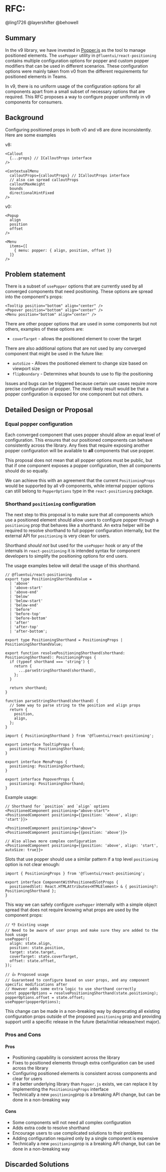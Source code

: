 # RFC:

@ling1726 @layershifter @behowell

## Summary

In the v9 library, we have invested in [Popper.js](https://popper.js.org/) as the tool to manage positioned elements.
The `usePopper` utility in `@fluentui/react-positioning` contains multiple configuration options for popper and custom
popper modifiers that can be used in different scenarios. These configuration options were mainly taken from v0 from
the different requirements for positioned elements in Teams.

In v9, there is no uniform usage of the configuration options for all components apart from a small subset of necessary
options that are required. This RFC proposes a way to configure popper uniformly in v9 components for consumers.

## Background

Configuring positioned props in both v0 and v8 are done inconsistently. Here are some examples

v8:

```tsx
<Callout
  {...props} // ICalloutProps interface
/>

<ContextualMenu
  calloutProps={calloutProps} // ICalloutProps interface
  // also can spread calloutProps
  calloutMaxHeight
  bounds
  directionalHintFixed
/>
```

v0:

```tsx
<Popup
  align
  position
  offset
/>

<Menu
  items={[
    { menu: popper: { align, position, offset }}
  ]}
/>
```

## Problem statement

There is a subset of `usePopper` options that are currently used by all converged components that need positioning.
These options are spread into the component's props:

```tsx
<Tooltip position="bottom" align="center" />
<Popover position="bottom" align="center" />
<Menu position="bottom" align="center" />
```

There are other popper options that are used in some components but not others, examples of these options are:

- `coverTarget` - allows the positioned element to cover the target

There are also additional options that are not used by any converged component that might be used in the future like:

- `autoSize` - Allows the positioned element to change size based on viewport size
- `flipBoundary` - Determines what bounds to use to flip the positioning

Issues and bugs can be triggered because certain use cases require more precise configuration of popper. The most likely
result would be that a popper configuration is exposed for one component but not others.

## Detailed Design or Proposal

### Equal popper configuration

Each converged component that uses popper should allow an equal level of configuration. This ensures that our positioned
components can behave consistently across the library. Any fixes that require exposing another popper configuration will
be available to **all** components that use popper.

This proposal does not mean that all popper options must be public, but that if one component exposes a popper configuration,
then all components should do so equally.

We can achieve this with an agreement that the current `PositioningProps` would be supported by all v9 components, while
internal popper options can still belong to `PopperOptions` type in the `react-positioning` package.

### Shorthand `positioning` configuration

The next step to this proposal is to make sure that all components which use a positioned element should allow users
to configure popper through a `positioning` prop that behaves like a shorthand. An extra helper will be required to resolve
shorthand to full popper configuration internally, but the external API for `positioning` is very clean for users.

Shorthand _should not_ but used for the `usePopper` hook or any of the internals in `react-positioning` it is intended
syntax for component developers to simplify the positioning options for end users.

The usage examples below will detail the usage of this shorthand.

```tsx
// @fluentui/react-positioning
export type PositioningShorthandValue =
  | 'above'
  | 'above-start'
  | 'above-end'
  | 'below'
  | 'below-start'
  | 'below-end'
  | 'before'
  | 'before-top'
  | 'before-bottom'
  | 'after'
  | 'after-top'
  | 'after-bottom';

export type PositioningShorthand = PositioningProps | PositioningShorthandValue;

export function resolvePositioningShorthand(shorthand: PositioningShorthand): PositioningProps {
  if (typeof shorthand === 'string') {
    return {
      ...parseStringShorthand(shorthand),
    };
  }

  return shorthand;
}

function parseStringShorthand(shorthand) {
  // Some way to parse string to the position and align props
  return {
    position,
    align,
  };
}
```

```tsx
import { PositioningShorthand } from '@fluentui/react-positioning';

export interface TooltipProps {
  positioning: PositioningShorthand;
}

export interface MenuProps {
  positioning: PositioningShorthand;
}

export interface PopoverProps {
  positioning: PositioningShorthand;
}
```

Example usage:

```tsx
// Shorthand for `position` and `align` options
<PositionedComponent positioning="above-start">
<PositionedComponent positioning={{position: 'above', align: 'start'}}>

<PositionedComponent positioning="above">
<PositionedComponent positioning={{position: 'above'}}>

// Also allows more complex configuration
<PositionedComponent positioning={{position: 'above', align: 'start', autoSize: true}}>
```

Slots that use popper should use a similar pattern if a top level `positioning` option is not clear enough:

```tsx
import { PositioningProps } from '@fluentui/react-positioning';

export interface ComponentWithPositionedSlotProps {
  positionedSlot: React.HTMLAttributes<HTMLElement> & { positioning?: PositioningShorthand };
}
```

This way we can safely configure `usePopper` internally with a simple object spread that does not require knowing what
props are used by the component props:

```tsx
// 👎 Existing usage
// Need to be aware of user props and make sure they are added to the hook usage
usePopper({
  align: state.align,
  position: state.position,
  target: state.target,
  coverTarget: state.coverTarget,
  offset: state.offset,
});

// 👍 Proposed usage
// Guaranteed to configure based on user props, and any component specific modifications after
// However adds some extra logic to use shorthand correctly
const popperOptions = resolvePositioningShorthand(state.positioning);
popperOptions.offset = state.offset;
usePopper(popperOptions);
```

This change can be made in a non-breaking way by deprecating all existing configuration props outside of the proposed
`positioning` prop and providing support until a specific release in the future (beta/initial release/next major).

### Pros and Cons

#### Pros

- Positioning capability is consistent across the library
- Fixes to positioned elements through extra configuration can be used across the library
- Configuring positioned elements is consistent across components and clear for users
- If a better underlying library than `Popper.js` exists, we can replace it by implementing the `PositioniningProps` interface
- Technically a new `positioning`prop is a breaking API change, but can be done in a non-breaking way

#### Cons

- Some components will not need all complex configuration
- Adds extra code to resolve shorthand
- Encourage users to use complicated solutions to their problems
- Adding configuration required only by a single component is expensive
- Technically a new `positioning`prop is a breaking API change, but can be done in a non-breaking way

## Discarded Solutions

<!-- As you enumerate possible solutions, try to keep track of the discarded ones. This should include why we discarded the solution. -->
